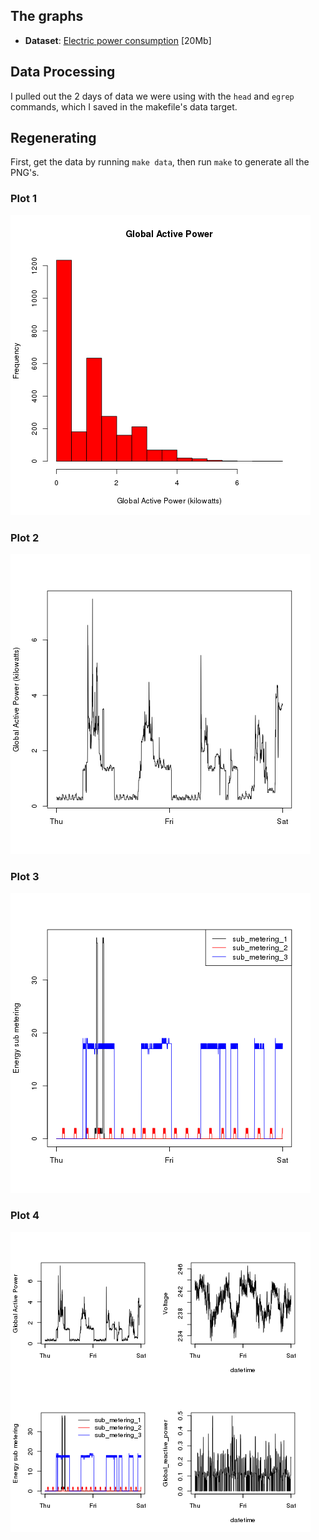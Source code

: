 ## The graphs

* <b>Dataset</b>: <a href="https://d396qusza40orc.cloudfront.net/exdata%2Fdata%2Fhousehold_power_consumption.zip">Electric power consumption</a> [20Mb]

## Data Processing

I pulled out the 2 days of data we were using with the `head` and `egrep`
commands, which I saved in the makefile's data target.

## Regenerating

First, get the data by running `make data`, then run `make` to generate all the
PNG's.

### Plot 1
![plot1](plot1.png)
### Plot 2
![plot2](plot2.png)
### Plot 3
![plot3](plot3.png)
### Plot 4
![plot4](plot4.png)
